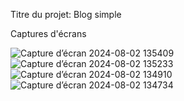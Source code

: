 Titre du projet: Blog simple

Captures d'écrans

![Capture d’écran 2024-08-02 135409](https://github.com/user-attachments/assets/3852674a-bbde-42b5-91a5-4080831bd0ed)
![Capture d’écran 2024-08-02 135233](https://github.com/user-attachments/assets/1e53e8ad-4e01-4481-ba9d-799db2b7758c)
![Capture d’écran 2024-08-02 134910](https://github.com/user-attachments/assets/5e73b56a-66e0-4bd3-887a-50ab22f4fbed)
![Capture d’écran 2024-08-02 134734](https://github.com/user-attachments/assets/d2b5a6d6-b21a-4dd0-875e-c27eff0d1f4a)
